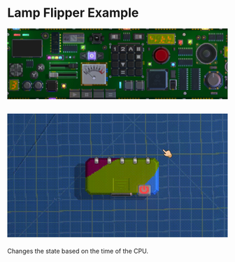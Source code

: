# Lamp Flipper Example

![Hero Banner](/docs/library_hero.jpg)

![Example](/docs/lamp-flipper.gif)
---

Changes the state based on the time of the CPU.